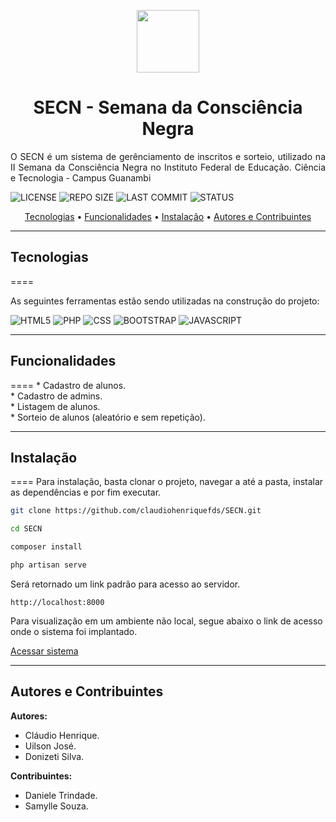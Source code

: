 <p align="center" id="sobre"><img src="./public/img/logo.svg" width="100px"></p>

<h1 align="center">SECN - Semana da Consciência Negra</h1>

<p align="justify">O SECN é um sistema de gerênciamento de inscritos e sorteio, utilizado na II Semana da Consciência Negra no Instituto Federal de Educação. Ciência e Tecnologia - Campus Guanambi</p>

![LICENSE](https://img.shields.io/badge/MIT-ffc107?style=flat-square&label=License&Color=white&labelColor=0D1117)
![REPO SIZE](https://img.shields.io/github/repo-size/claudiohenriquefds/secn?color=ffc107&label=Repo%20Size&style=flat-square&labelColor=0D1117)
![LAST COMMIT](https://img.shields.io/github/last-commit/claudiohenriquefds/secn?color=ffc107&label=Last%20Commit&style=flat-square&labelColor=0D1117)
![STATUS](https://img.shields.io/badge/Concluded-ffc107?style=flat-square&label=Status&Color=white&labelColor=0D1117)

<p align="center">
  <a href="#technologies">Tecnologias</a> •
  <a href="#functionalities">Funcionalidades</a> •
  <a href="#installation">Instalação</a> •
  <a href="#authors">Autores e Contribuintes</a>
</p>

----
<h2 id="technologies">Tecnologias</h2>
====

As seguintes ferramentas estão sendo utilizadas na construção do projeto:

![HTML5](https://img.shields.io/badge/html%205-0D1117?style=for-the-badge&logo=html5&logoColor=white&labelColor=ffc107)
![PHP](https://img.shields.io/badge/PHP%20-0D1117?style=for-the-badge&logo=php&logoColor=white&labelColor=ffc107)
![CSS](https://img.shields.io/badge/css%203-0D1117?style=for-the-badge&logo=css3&logoColor=white&labelColor=ffc107)
![BOOTSTRAP](https://img.shields.io/badge/bootstrap%20-0D1117?style=for-the-badge&logo=bootstrap&logoColor=white&labelColor=ffc107)
![JAVASCRIPT](https://img.shields.io/badge/javascript%20-0D1117?style=for-the-badge&logo=javascript&logoColor=white&labelColor=ffc107)

----
<h2 id="functionalities">Funcionalidades</h2>
====
* Cadastro de alunos.<br>
* Cadastro de admins.<br>
* Listagem de alunos.<br>
* Sorteio de alunos (aleatório e sem repetição).<br>
 
----
<h2 id="installation">Instalação</h2>
====
Para instalação, basta clonar o projeto, navegar a até a pasta, instalar as dependências e por fim executar.

```bash
git clone https://github.com/claudiohenriquefds/SECN.git

cd SECN

composer install

php artisan serve
```

Será retornado um link padrão para acesso ao servidor.

`http://localhost:8000`

Para visualização em um ambiente não local, segue abaixo o link de acesso onde o sistema foi implantado.

[Acessar sistema](https://secn.herokuapp.com)

-----
<h2 id="authors">Autores e Contribuintes</h2>

**Autores:**

- Cláudio Henrique.
- Uilson José.
- Donizeti Silva.

**Contribuintes:**

- Daniele Trindade.
- Samylle Souza.
